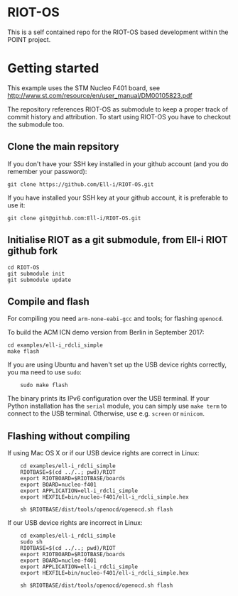 # RIOT-OS

This is a self contained repo for the RIOT-OS based development within the POINT project.

# Getting started

This example uses the STM Nucleo F401 board, see
http://www.st.com/resource/en/user_manual/DM00105823.pdf

The repository references RIOT-OS as submodule to keep a proper track
of commit history and attribution.  To start using RIOT-OS you have to
checkout the submodule too.

## Clone the main repsitory

If you don't have your SSH key installed in your github account (and you do remember your password):
```
git clone https://github.com/Ell-i/RIOT-OS.git
```
If you have installed your SSH key at your github account, it is preferable to use it:
```
git clone git@github.com:Ell-i/RIOT-OS.git
```

## Initialise RIOT as a git submodule, from Ell-i RIOT github fork

```
cd RIOT-OS
git submodule init
git submodule update
```

## Compile and flash

For compiling you need `arm-none-eabi-gcc` and tools; for flashing `openocd`.

To build the ACM ICN demo version from Berlin in September 2017:
```
cd examples/ell-i_rdcli_simple
make flash
```

If you are using Ubuntu and haven't set up the USB device rights
correctly, you ma need to use `sudo`:
```
    sudo make flash
```

The binary prints its IPv6 configuration over the USB terminal.
If your Python installation has the `serial` module, 
you can simply use `make term` to connect to the USB terminal.
Otherwise, use e.g. `screen` or `minicom`.

## Flashing without compiling

If using Mac OS X or if our USB device rights are correct in Linux:

```
    cd examples/ell-i_rdcli_simple
    RIOTBASE=$(cd ../..; pwd)/RIOT
    export RIOTBOARD=$RIOTBASE/boards
    export BOARD=nucleo-f401
    export APPLICATION=ell-i_rdcli_simple
    export HEXFILE=bin/nucleo-f401/ell-i_rdcli_simple.hex

    sh $RIOTBASE/dist/tools/openocd/openocd.sh flash
```

If our USB device rights are incorrect in Linux:

```
    cd examples/ell-i_rdcli_simple
    sudo sh
    RIOTBASE=$(cd ../..; pwd)/RIOT
    export RIOTBOARD=$RIOTBASE/boards
    export BOARD=nucleo-f401
    export APPLICATION=ell-i_rdcli_simple
    export HEXFILE=bin/nucleo-f401/ell-i_rdcli_simple.hex

    sh $RIOTBASE/dist/tools/openocd/openocd.sh flash
```
